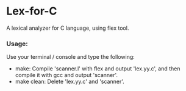 # Lex-for-C
A lexical analyzer for C language, using flex tool.


### Usage:

Use your terminal / console and type the following:

- make: Compile 'scanner.l' with flex and output 'lex.yy.c', and then compile it with gcc and output 'scanner'.
- make clean: Delete 'lex.yy.c' and 'scanner'.
